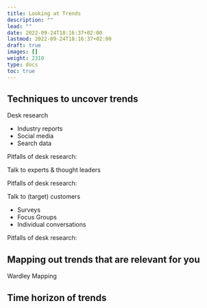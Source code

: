 ```yaml
---
title: Looking at Trends
description: ""
lead: ""
date: 2022-09-24T18:16:37+02:00
lastmod: 2022-09-24T18:16:37+02:00
draft: true
images: []
weight: 2310
type: docs  
toc: true
---
```


## Techniques to uncover trends
Desk research
- Industry reports
- Social media
- Search data

Pitfalls of desk research: 

Talk to experts & thought leaders

Pitfalls of desk research: 

Talk to (target) customers
- Surveys
- Focus Groups
- Individual conversations

Pitfalls of desk research: 

## Mapping out trends that are relevant for you
Wardley Mapping


## Time horizon of trends


